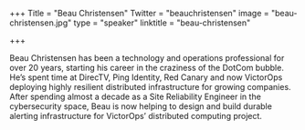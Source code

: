+++
Title = "Beau Christensen"
Twitter = "beauchristensen"
image = "beau-christensen.jpg"
type = "speaker"
linktitle = "beau-christensen"

+++

Beau Christensen has been a technology and operations professional for over 20 years, starting his career in the craziness of the DotCom bubble. He’s spent time at DirecTV, Ping Identity, Red Canary and now VictorOps deploying highly resilient distributed infrastructure for growing companies. After spending almost a decade as a Site Reliability Engineer in the cybersecurity space, Beau is now helping to design and build durable alerting infrastructure for VictorOps’ distributed computing project.
